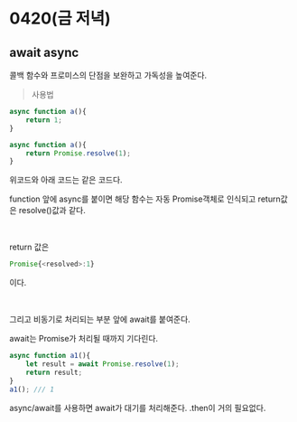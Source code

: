 0420(금 저녁) 
===

## await async
콜백 함수와 프로미스의 단점을 보완하고 가독성을 높여준다.

>사용법
```js
async function a(){
    return 1;
}
```

```js
async function a(){
    return Promise.resolve(1);
}
```
위코드와 아래 코드는 같은 코드다.

function 앞에 async를 붙이면 해당 함수는 자동 Promise객체로 인식되고 return값은 resolve()값과 같다.

<br/>

return 값은
```js
Promise{<resolved>:1}
```
이다.

<br>

그리고 비동기로 처리되는 부분 앞에 await를 붙여준다.

await는 Promise가 처리될 때까지 기다린다.

```js
async function a1(){ 
    let result = await Promise.resolve(1); 
    return result;
}
a1(); /// 1
```
async/await를 사용하면 await가 대기를 처리해준다. .then이 거의 필요없다.